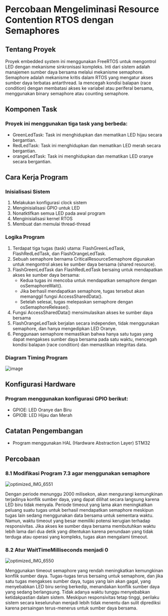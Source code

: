 # Percobaan Mengeliminasi Resource Contention RTOS dengan Semaphores
## Tentang Proyek
Proyek embedded system ini menggunakan FreeRTOS untuk mengontrol LED dengan mekanisme sinkronisasi kompleks. Inti dari sistem adalah manajemen sumber daya bersama melalui mekanisme semaphore.
Semaphore adalah mekanisme kritis dalam RTOS yang mengatur akses sumber daya terbatas antarthread. Ia mencegah kondisi balapan (race condition) dengan membatasi akses ke variabel atau periferal bersama, menggunakan binary semaphore atau counting semaphore.

## Komponen Task
### Proyek ini menggunakan tiga task yang berbeda:
- GreenLedTask: Task ini menghidupkan dan mematikan LED hijau secara bergantian.
- RedLedTask: Task ini menghidupkan dan mematikan LED merah secara bergantian.
- orangeLedTask: Task ini menghidupkan dan mematikan LED oranye secara bergantian.

## Cara Kerja Program
### Inisialisasi Sistem
1. Melakukan konfigurasi clock sistem
2. Menginisialisasi GPIO untuk LED
3. Nonatktifkan semua LED pada awal program
4. Menginisialisasi kernel RTOS
5. Membuat dan memulai thread-thread

### Logika Program
1. Terdapat tiga tugas (task) utama: FlashGreenLedTask, FlashRedLedTask, dan FlashOrangeLedTask.
2. Sebuah semaphore bernama CriticalResourceSemaphore digunakan untuk mengontrol akses ke sumber daya bersama (shared resource).
3. FlashGreenLedTask dan FlashRedLedTask bersaing untuk mendapatkan akses ke sumber daya bersama:
    - Kedua tugas ini mencoba untuk mendapatkan semaphore dengan osSemaphoreWait().
    - Jika berhasil mendapatkan semaphore, tugas tersebut akan memanggil fungsi AccessSharedData().
    - Setelah selesai, tugas melepaskan semaphore dengan osSemaphoreRelease().
4. Fungsi AccessSharedData() mensimulasikan akses ke sumber daya bersama
5. FlashOrangeLedTask berjalan secara independen, tidak menggunakan semaphore, dan hanya mengedipkan LED Oranye.
6. Penggunaan semaphore memastikan bahwa hanya satu tugas yang dapat mengakses sumber daya bersama pada satu waktu, mencegah kondisi balapan (race condition) dan memastikan integritas data.

### Diagram Timing Program
![image](https://github.com/user-attachments/assets/ba465353-f51c-4200-a4d0-6c9c2c450dd0)

## Konfigurasi Hardware
### Program menggunakan konfigurasi GPIO berikut:
 - GPIOE: LED Oranye dan Biru
 - GPIOB: LED Hijau dan Merah

## Catatan Pengembangan
- Program menggunakan HAL (Hardware Abstraction Layer) STM32

## Percobaan
### 8.1 Modifikasi Program 7.3 agar menggunakan semaphore
![optimized_IMG_6551](https://github.com/user-attachments/assets/f00751cf-aec9-446c-b998-f09d1ab23047)

Dengan periode menunggu 2000 milisekon, akan mengurangi kemungkinan terjadinya konflik sumber daya, yang dapat dilihat secara langsung karena LED biru tidak menyala. Periode timeout yang lama akan  meningkatkan peluang suatu tugas untuk berhasil mendapatkan semaphore meskipun tugas lain sedang menggunakan data bersama untuk sementara waktu. Namun, waktu timeout yang besar memiliki potensi kerugian terhadap responsivitas. Jika akses ke sumber daya bersama membutuhkan waktu lebih lama dari dua detik yang ditentukan karena penundaan yang tidak terduga atau operasi yang kompleks, tugas akan mengalami timeout.

### 8.2 Atur WaitTimeMilliseconds menjadi 0
![optimized_IMG_6550](https://github.com/user-attachments/assets/69e8d78a-3950-4737-b7e4-82c34da07018)

Menggunakan timeout semaphore yang rendah meningkatkan kemungkinan konflik sumber daya. Tugas-tugas terus bersaing untuk semaphore, dan jika satu tugas mengakses sumber daya, tugas yang lain akan gagal, yang menyebabkan LED biru sering berkedip, menandakan konflik sumber daya yang sedang berlangsung. Tidak adanya waktu tunggu menyebabkan ketidakpastian dalam sistem. Meskipun responsivitas tetap tinggi, perilaku sistem secara keseluruhan menjadi lebih tidak menentu dan sulit diprediksi karena persaingan terus-menerus untuk sumber daya bersama.
